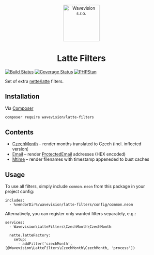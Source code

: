 <p align="center"><a href="https://github.com/wavevision"><img alt="Wavevision s.r.o." src="https://wavevision.com/images/wavevision-logo.png" width="120" /></a></p>
<h1 align="center">Latte Filters</h1>

[![Build Status](https://travis-ci.org/wavevision/latte-filters.svg?branch=master)](https://travis-ci.org/wavevision/latte-filters)
[![Coverage Status](https://coveralls.io/repos/github/wavevision/latte-filters/badge.svg?branch=master&service=github)](https://coveralls.io/github/wavevision/latte-filters?branch=master)
[![PHPStan](https://img.shields.io/badge/style-level%20max-brightgreen.svg?label=phpstan)](https://github.com/phpstan/phpstan)


Set of extra [nette/latte](https://github.com/nette/latte) filters.

## Installation

Via [Composer](https://getcomposer.org)

```bash
composer require wavevision/latte-filters
```

## Contents

- [CzechMonth](./src/LatteFilters/CzechMonth/CzechMonth.php) – render months translated to Czech (incl. inflected version)
- [Email](./src/LatteFilters/Email/Email.php) – render [ProtectedEmail](./src/LatteFilters/Email/ProtectedEmail.php) addresses (HEX encoded)
- [Mtime](./src/LatteFilters/Mtime/Mtime.php) – render filenames with timestamp appeneded to bust caches

## Usage

To use all filters, simply include `common.neon` from this package in your project config:

```neon
includes:
  - %vendorDir%/wavevision/latte-filters/config/common.neon
```

Alternatively, you can register only wanted filters separately, e.g.:

```neon
services:
  - Wavevision\LatteFilters\CzechMonth\CzechMonth
  
  nette.latteFactory:
    setup:
      - addFilter('czechMonth', [@Wavevision\LatteFilters\CzechMonth\CzechMonth, 'process'])
```
